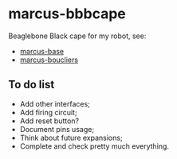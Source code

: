 # marcus-bbbcape

Beaglebone Black cape for my robot, see:

- [marcus-base](https://github.com/miek770/marcus-base)
- [marcus-boucliers](https://github.com/miek770/marcus-boucliers)

## To do list

- Add other interfaces;
- Add firing circuit;
- Add reset button?
- Document pins usage;
- Think about future expansions;
- Complete and check pretty much everything.
